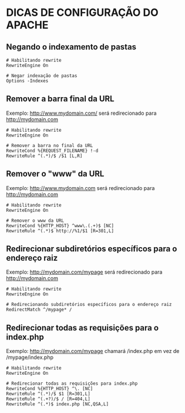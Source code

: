 # DICAS DE CONFIGURAÇÃO DO APACHE

## Negando o indexamento de pastas

```apacheconf
# Habilitando rewrite
RewriteEngine On

# Negar indexação de pastas
Options -Indexes
```

## Remover a barra final da URL
Exemplo: http://www.mydomain.com/ será redirecionado para http://mydomain.com

```apacheconf
# Habilitando rewrite
RewriteEngine On

# Remover a barra no final da URL
RewriteCond %{REQUEST_FILENAME} !-d
RewriteRule ^(.*)/$ /$1 [L,R]
```

## Remover o "www" da URL
Exemplo: http://www.mydomain.com será redirecionado para http://mydomain.com

```apacheconf
# Habilitando rewrite
RewriteEngine On

# Remover o www da URL
RewriteCond %{HTTP_HOST} ^www\.(.+)$ [NC]
RewriteRule ^(.*)$ http://%1/$1 [R=301,L]
```

## Redirecionar subdiretórios específicos para o endereço raiz
Exemplo: http://mydomain.com/mypage será redirecionado para http://mydomain.com

```apacheconf
# Habilitando rewrite
RewriteEngine On

# Redirecionando subdiretórios específicos para o endereço raiz
RedirectMatch ^/mypage* /
```

## Redirecionar todas as requisições para o index.php
Exemplo: http://mydomain.com/mypage chamará /index.php em vez de /mypage/index.php

```apacheconf
# Habilitando rewrite
RewriteEngine On

# Redirecionar todas as requisições para index.php
RewriteCond %{HTTP_HOST} ^\. [NC]
RewriteRule ^(.*)/$ $1 [R=301,L]
RewriteRule ^(.+?)/$ / [R=404,L]
RewriteRule ^(.*)$ index.php [NC,QSA,L]
```
